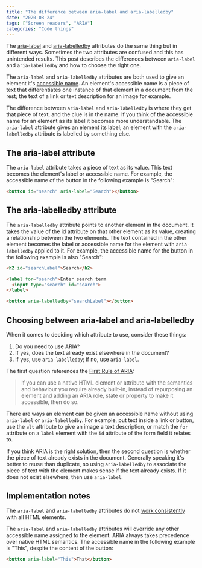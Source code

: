 ```yaml
---
title: "The difference between aria-label and aria-labelledby"
date: "2020-08-24"
tags: ["Screen readers", "ARIA"]
categories: "Code things"
---
```


The [aria-label](https://www.w3.org/TR/wai-aria-1.1/#aria-label) and [aria-labelledby](https://www.w3.org/TR/wai-aria-1.1/#aria-labelledby) attributes do the same thing but in different ways. Sometimes the two attributes are confused and this has unintended results. This post describes the differences between `aria-label` and `aria-labelledby` and how to choose the right one.

The `aria-label` and `aria-labelledby` attributes are both used to give an element it's [accessible name](https://developer.paciellogroup.com/blog/2017/04/what-is-an-accessible-name/). An element's accessible name is a piece of text that differentiates one instance of that element in a document from the rest; the text of a link or text description for an image for example.

The difference between `aria-label` and `aria-labelledby` is where they get that piece of text, and the clue is in the name. If you think of the accessible name for an element as its label it becomes more understandable. The `aria-label` attribute gives an element its label; an element with the `aria-labelledby` attribute is labelled by something else.

## The aria-label attribute

The `aria-label` attribute takes a piece of text as its value. This text becomes the element's label or accessible name. For example, the accessible name of the button in the following example is "Search": 

```html
<button id="search" aria-label="Search"></button>
```

## The aria-labelledby attribute

The `aria-labelledby` attribute points to another element in the document. It takes the value of the id attribute on that other element as its value, creating a relationship between the two elements. The text contained in the other element becomes the label or accessible name for the element with `aria-labelledby` applied to it. For example, the accessible name for the button in the following example is also "Search":

```html
<h2 id="searchLabel">Search</h2>

<label for="search">Enter search term
  <input type="search" id="search">
</label>

<button aria-labelledby="searchLabel"></button>
```

## Choosing between aria-label and aria-labelledby

When it comes to deciding which attribute to use, consider these things:

1. Do you need to use ARIA?
2. If yes, does the text already exist elsewhere in the document?
3. If yes, use `aria-labelledby`; if no, use `aria-label`.

The first question references the [First Rule of ARIA](https://www.w3.org/TR/using-aria/#firstrule):

> If you can use a native HTML element or attribute with the semantics and behaviour you require already built-in, instead of repurposing an element and adding an ARIA role, state or property to make it accessible, then do so.

There are ways an element can be given an accessible name without using `aria-label` or `aria-labelledby`. For example, put text inside a link or button, use the `alt` attribute to give an image a text description, or match the `for` attribute on a `label` element with the `id` attribute of the form field it relates to.

If you think ARIA is the right solution, then the second question is whether the piece of text already exists in the document. Generally speaking it's better to reuse than duplicate, so using `aria-labelledby` to associate the piece of text with the element makes sense if the text already exists. If it does not exist elsewhere, then use `aria-label`.

## Implementation notes

The `aria-label` and `aria-labelledby` attributes do not [work consistently](https://developer.paciellogroup.com/blog/2017/07/short-note-on-aria-label-aria-labelledby-and-aria-describedby/) with all HTML elements.

The `aria-label` and `aria-labelledby` attributes will override any other accessible name assigned to the element. ARIA always takes precedence over native HTML semantics. The accessible name in the following example is "This", despite the content of the button: 

```html
<button aria-label="This">That</button>
```
